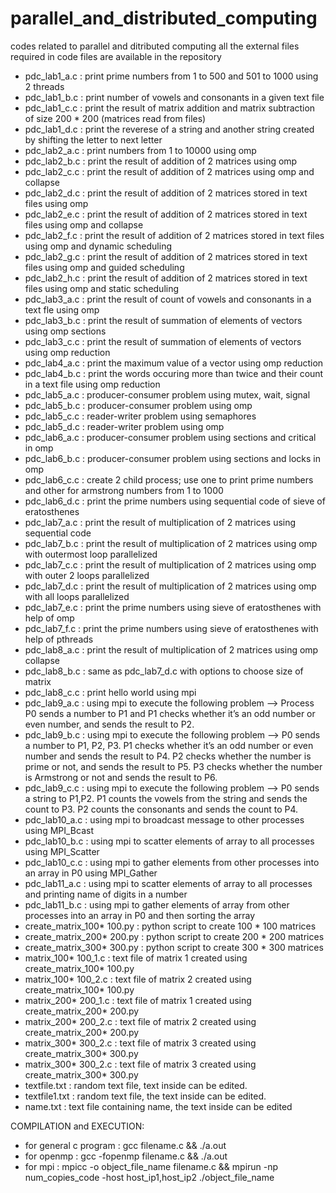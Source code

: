 # parallel_and_distributed_computing
codes related to parallel and ditributed computing
all the external files required in code files are available in the repository
- pdc_lab1_a.c : print prime numbers from 1 to 500 and 501 to 1000 using 2 threads
- pdc_lab1_b.c : print number of vowels and consonants in a given text file
- pdc_lab1_c.c : print the result of matrix addition and matrix subtraction of size 200 * 200 (matrices read from files)
- pdc_lab1_d.c : print the reverese of a string and another string created by shifting the letter to next letter
- pdc_lab2_a.c : print numbers from 1 to 10000 using omp
- pdc_lab2_b.c : print the result of addition of 2 matrices using omp
- pdc_lab2_c.c : print the result of addition of 2 matrices using omp and collapse
- pdc_lab2_d.c : print the result of addition of 2 matrices stored in text files using omp
- pdc_lab2_e.c : print the result of addition of 2 matrices stored in text files using omp and collapse
- pdc_lab2_f.c : print the result of addition of 2 matrices stored in text files using omp and dynamic scheduling
- pdc_lab2_g.c : print the result of addition of 2 matrices stored in text files using omp and guided scheduling
- pdc_lab2_h.c : print the result of addition of 2 matrices stored in text files using omp and static scheduling
- pdc_lab3_a.c : print the result of count of vowels and consonants in a text fle using omp
- pdc_lab3_b.c : print the result of summation of elements of vectors using omp sections
- pdc_lab3_c.c : print the result of summation of elements of vectors using omp reduction
- pdc_lab4_a.c : print the maximum value of a vector using omp reduction
- pdc_lab4_b.c : print the words occuring more than twice and their count in a text file using omp reduction
- pdc_lab5_a.c : producer-consumer problem using mutex, wait, signal
- pdc_lab5_b.c : producer-consumer problem using omp
- pdc_lab5_c.c : reader-writer problem using semaphores
- pdc_lab5_d.c : reader-writer problem using omp
- pdc_lab6_a.c : producer-consumer problem using sections and critical in omp
- pdc_lab6_b.c : producer-consumer problem using sections and locks in omp
- pdc_lab6_c.c : create 2 child process; use one to print prime numbers and other for armstrong numbers from 1 to 1000
- pdc_lab6_d.c : print the prime numbers using sequential code of sieve of eratosthenes
- pdc_lab7_a.c : print the result of multiplication of 2 matrices using sequential code
- pdc_lab7_b.c : print the result of multiplication of 2 matrices using omp with outermost loop parallelized
- pdc_lab7_c.c : print the result of multiplication of 2 matrices using omp with outer 2 loops parallelized 
- pdc_lab7_d.c : print the result of multiplication of 2 matrices using omp with all loops parallelized
- pdc_lab7_e.c : print the prime numbers using sieve of eratosthenes with help of omp
- pdc_lab7_f.c : print the prime numbers using sieve of eratosthenes with help of pthreads
- pdc_lab8_a.c : print the result of multiplication of 2 matrices using omp collapse
- pdc_lab8_b.c : same as pdc_lab7_d.c with options to choose size of matrix
- pdc_lab8_c.c : print hello world using mpi 
- pdc_lab9_a.c : using mpi to execute the following problem --> Process P0 sends a number to P1 and P1 checks whether it’s an odd number or even number, and sends the result to P2.
- pdc_lab9_b.c : using mpi to execute the following problem --> P0 sends a number to P1, P2, P3. P1 checks whether it’s an odd number or even number and sends the result to P4. P2 checks whether the number is prime or not, and sends the result to P5. P3 checks whether the number is Armstrong or not and sends the result to P6.
- pdc_lab9_c.c : using mpi to execute the following problem --> P0 sends a string to P1,P2. P1 counts the vowels from the string and sends the count to P3. P2 counts the consonants and sends the count to P4.
- pdc_lab10_a.c : using mpi to broadcast message to other processes using MPI_Bcast
- pdc_lab10_b.c : using mpi to scatter elements of array to all processes using MPI_Scatter
- pdc_lab10_c.c : using mpi to gather elements from other processes into an array in P0 using MPI_Gather 
- pdc_lab11_a.c : using mpi to scatter elements of array to all processes and printing name of digits in a number
- pdc_lab11_b.c : using mpi to gather elements of array from other processes into an array in P0 and then sorting the array
- create_matrix_100* 100.py : python script to create 100 * 100 matrices 
- create_matrix_200* 200.py : python script to create 200 * 200 matrices 
- create_matrix_300* 300.py : python script to create 300 * 300 matrices
- matrix_100* 100_1.c : text file of matrix 1 created using create_matrix_100* 100.py
- matrix_100* 100_2.c : text file of matrix 2 created using create_matrix_100* 100.py
- matrix_200* 200_1.c : text file of matrix 1 created using create_matrix_200* 200.py
- matrix_200* 200_2.c : text file of matrix 2 created using create_matrix_200* 200.py
- matrix_300* 300_2.c : text file of matrix 3 created using create_matrix_300* 300.py
- matrix_300* 300_2.c : text file of matrix 3 created using create_matrix_300* 300.py
- textfile.txt :  random text file, text inside can be edited.
- textfile1.txt : random text file, the text inside can be edited.
- name.txt : text file containing name, the text inside can be edited

COMPILATION and EXECUTION:
- for general c program : gcc filename.c && ./a.out
- for openmp : gcc -fopenmp filename.c && ./a.out
- for mpi : mpicc -o object_file_name filename.c && mpirun -np num_copies_code -host host_ip1,host_ip2 ./object_file_name
